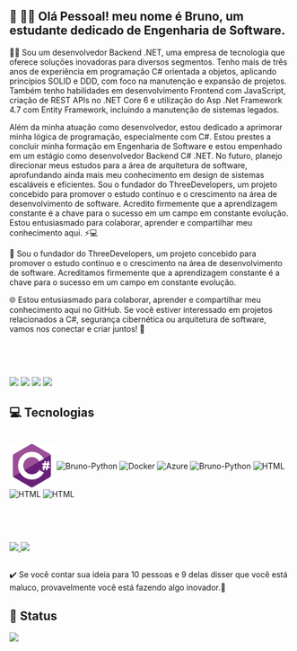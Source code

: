 ## 🚀 👨‍💻 Olá Pessoal! meu nome é Bruno, um estudante dedicado de Engenharia de Software.

👨‍💻 Sou um desenvolvedor Backend .NET, uma empresa de tecnologia que oferece soluções inovadoras para diversos segmentos. Tenho mais de três anos de experiência em programação C# orientada a objetos, aplicando princípios SOLID e DDD, com foco na manutenção e expansão de projetos. Também tenho habilidades em desenvolvimento Frontend com JavaScript, criação de REST APIs no .NET Core 6 e utilização do Asp .Net Framework 4.7 com Entity Framework, incluindo a manutenção de sistemas legados.

Além da minha atuação como desenvolvedor, estou dedicado a aprimorar minha lógica de programação, especialmente com C#. Estou prestes a concluir minha formação em Engenharia de Software e estou empenhado em um estágio como desenvolvedor Backend C# .NET. No futuro, planejo direcionar meus estudos para a área de arquitetura de software, aprofundando ainda mais meu conhecimento em design de sistemas escaláveis e eficientes. Sou o fundador do ThreeDevelopers, um projeto concebido para promover o estudo contínuo e o crescimento na área de desenvolvimento de software. Acredito firmemente que a aprendizagem constante é a chave para o sucesso em um campo em constante evolução. Estou entusiasmado para colaborar, aprender e compartilhar meu conhecimento aqui. ⚡💻

📘 Sou o fundador do ThreeDevelopers, um projeto concebido para promover o estudo contínuo e o crescimento na área de desenvolvimento de software. Acreditamos firmemente que a aprendizagem constante é a chave para o sucesso em um campo em constante evolução.

🌐 Estou entusiasmado para colaborar, aprender e compartilhar meu conhecimento aqui no GitHub. Se você estiver interessado em projetos relacionados a C#, segurança cibernética ou arquitetura de software, vamos nos conectar e criar juntos! 🤝

</br></br>
  ##
 
<div> 
  
  <a href="https://instagram.com/bruno_faria2209" target="_blank"><img src="https://img.shields.io/badge/-Instagram-%23333?style=for-the-badge&logo=instagram&logoColor=white" target="_blank"></a>
 <a href="https://discord.gg/wagxzStdcR" target="_blank"><img src="https://img.shields.io/badge/Discord-%23333?style=for-the-badge&logo=discord&logoColor=white" target="_blank"></a> 
  <a href = "mailto:contatobrunofariadealmeida2021@gmail.com"><img src="https://img.shields.io/badge/-Gmail-%23333?style=for-the-badge&logo=gmail&logoColor=white" target="_blank"></a>
  <a href="https://www.linkedin.com/in/bruno-faria-2010-45875016a" target="_blank"><img src="https://img.shields.io/badge/-LinkedIn-%230077B5?style=for-the-badge&logo=linkedin&logoColor=white" target="_blank"></a> 
 
 
</div>


## 💻 Tecnologias


<div style="Tecnologias: inline_block"><br>
  
<img align="center" alt="Bruno-Csharp" height="80" width="80" src="https://raw.githubusercontent.com/devicons/devicon/master/icons/csharp/csharp-original.svg">
<img align="center" alt="Bruno-Python" height="80" width="80"img src="https://cdn.jsdelivr.net/gh/devicons/devicon/icons/dotnetcore/dotnetcore-plain.svg">
<img align="center" alt="Docker" height="80" width="80"  src="https://cdn.jsdelivr.net/gh/devicons/devicon/icons/docker/docker-original-wordmark.svg" />
<img align="center" alt="Azure" height="80" width="80" src="https://cdn.jsdelivr.net/gh/devicons/devicon/icons/azure/azure-plain-wordmark.svg" />
<img align="center" alt="Bruno-Python" height="80" width="80" src="https://cdn.jsdelivr.net/gh/devicons/devicon/icons/python/python-original.svg">
<img align="center" alt="HTML" height="80" width="80" src="https://cdn.jsdelivr.net/gh/devicons/devicon/icons/html5/html5-plain-wordmark.svg">
<img align="center" alt="HTML" height="80" width="80"  src="https://cdn.jsdelivr.net/gh/devicons/devicon/icons/github/github-original-wordmark.svg" />
<img align="center" alt="HTML" height="80" width="80" src="https://cdn.jsdelivr.net/gh/devicons/devicon/icons/git/git-original.svg" />
     
  </div>
  
         

           
            
          
          
          
          
          
  ##

</br></br>
 

<div align="left">
  <a href="https://github.com/brunofaria2021">
  <img height="150em" src="https://github-readme-stats.vercel.app/api?username=brunofaria2021&show_icons=true&theme=dracula&include_all_commits=true&count_private=true"/>

 <img height="150em" src="https://github-readme-stats.vercel.app/api/top-langs/?username=brunofaria2021&layout=compact&langs_count=7&theme=dracula"/>
</div>


  ##
 
<div> 
  
  <a> ✔️ Se você contar sua ideia para 10 pessoas e 9 delas disser que você está maluco, provavelmente você está fazendo algo inovador.🚀 </a> 
 
 
</div>

## :dart: Status
<p align="
LEFT
">
<img src="http://img.shields.io/static/v1?label=STATUS&message=loading 30% &color=GREEN&style=for-the-badge"/>
</p>
